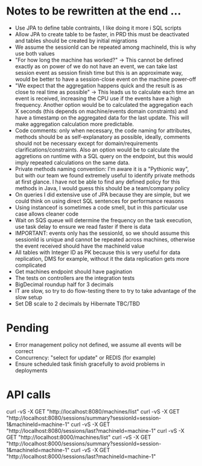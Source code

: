 # Notes to be rewritten at the end ...
- Use JPA to define table contraints, I like doing it more i SQL scripts
- Allow JPA to create table to be faster, in PRD this must be deactivated and tables should be created by initial migrations
- We assume the sessionId can be repeated among machineId, this is why use both values
- "For how long the machine has worked?" -> This cannot be defined exactly as on power of we do not have an event, we can take last session event as session finish time but this is an approximate way, would be better to have a session-close event on the machine power-off
- "We expect that the aggregation happens quick and the result is as close to real time as possible" -> This leads us to calculate each time an event is received, increasing the CPU use if the events have a high frequency. Another option would be to calculated the aggregation each X seconds (this depends on machine/events domain constraints) and have a timestamp on the aggregated data for the last update. This will make aggregation calculation more predictable.
- Code comments: only when necessary, the code naming for attributes, methods should be as self-explanatory as possible, ideally, comments should not be necessary except for domain/requirements clarifications/constraints. Also an option would be to calculate the aggretions on runtime with a SQL query on the endpoint, but this would imply repeated calculations on the same data.
- Private methods naming convention: I'm aware it is a "Pythionic way", but with our team we found extremely useful to identify private methods at first glance. I have not be able to find any defined policy for this methods in Java, I would guess this should be a team/company policy
- On queries I did extensive use of JPA because they are simple, but we could think on using direct SQL sentences for performance reasons
- Using instanceof is sometimes a code smell, but in this particular use case allows cleaner code
- Wait on SQS queue will determine the frequency on the task execution, use task delay to ensure we read faster if there is data
- IMPORTANT: events only has the sessionId, so we should assume this sessionId is unique and cannot be repeated across machines, otherwise the event received should have the machineId value
- All tables with Integer ID as PK because this is very useful for data replication, DMS for example, without it the data replication gets more complicated
- Get machines endpoint should have pagination
- The tests on controllers are the integration tests
- BigDecimal roundup half for 3 decimals
- IT are slow, so try to do flow-testing there to try to take advantage of the slow setup
- Set DB scale to 2 decimals by Hibernate TBC/TBD

# Pending
- Error management policy not defined, we assume all events will be correct
- Concurrency: "select for update" or REDIS (for example)
- Ensure scheduled task finish gracefully to avoid problems in deployments

# API calls
curl -vS -X GET "http://localhost:8080/machines/list"
curl -vS -X GET "http://localhost:8080/sessions/summary?sessionId=session-1&machineId=machine-1"
curl -vS -X GET "http://localhost:8080/sessions/last?machineId=machine-1"
curl -vS -X GET "http://localhost:8000/machines/list"
curl -vS -X GET "http://localhost:8000/sessions/summary?sessionId=session-1&machineId=machine-1"
curl -vS -X GET "http://localhost:8000/sessions/last?machineId=machine-1"
